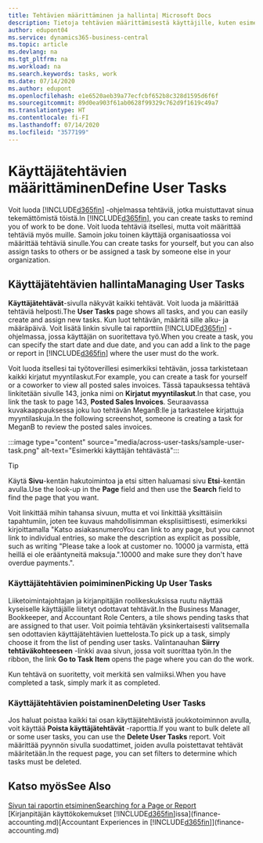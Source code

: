 ```yaml
---
title: Tehtävien määrittäminen ja hallinta| Microsoft Docs
description: Tietoja tehtävien määrittämisestä käyttäjille, kuten esimerkiksi kirjanpitäjälle, Business Central -sovelluksessa
author: edupont04
ms.service: dynamics365-business-central
ms.topic: article
ms.devlang: na
ms.tgt_pltfrm: na
ms.workload: na
ms.search.keywords: tasks, work
ms.date: 07/14/2020
ms.author: edupont
ms.openlocfilehash: e1e6520aeb39a77ecfcbf652b8c328d1595d6f6f
ms.sourcegitcommit: 89d0ea903f61ab0628f99329c762d9f1619c49a7
ms.translationtype: HT
ms.contentlocale: fi-FI
ms.lasthandoff: 07/14/2020
ms.locfileid: "3577199"
---
```

# <a name="define-user-tasks"></a><span data-ttu-id="45fbf-103">Käyttäjätehtävien määrittäminen</span><span class="sxs-lookup"><span data-stu-id="45fbf-103">Define User Tasks</span></span>

<span data-ttu-id="45fbf-104">Voit luoda [!INCLUDE[d365fin](includes/d365fin_md.md)] -ohjelmassa tehtäviä, jotka muistuttavat sinua tekemättömistä töistä.</span><span class="sxs-lookup"><span data-stu-id="45fbf-104">In [!INCLUDE[d365fin](includes/d365fin_md.md)], you can create tasks to remind you of work to be done.</span></span> <span data-ttu-id="45fbf-105">Voit luoda tehtäviä itsellesi, mutta voit määrittää tehtäviä myös muille. Samoin joku toinen käyttäjä organisaatiossa voi määrittää tehtäviä sinulle.</span><span class="sxs-lookup"><span data-stu-id="45fbf-105">You can create tasks for yourself, but you can also assign tasks to others or be assigned a task by someone else in your organization.</span></span>  

## <a name="managing-user-tasks"></a><span data-ttu-id="45fbf-106">Käyttäjätehtävien hallinta</span><span class="sxs-lookup"><span data-stu-id="45fbf-106">Managing User Tasks</span></span>

<span data-ttu-id="45fbf-107">**Käyttäjätehtävät**-sivulla näkyvät kaikki tehtävät. Voit luoda ja määrittää tehtäviä helposti.</span><span class="sxs-lookup"><span data-stu-id="45fbf-107">The **User Tasks** page shows all tasks, and you can easily create and assign new tasks.</span></span> <span data-ttu-id="45fbf-108">Kun luot tehtävän, määritä sille alku- ja määräpäivä. Voit lisätä linkin sivulle tai raporttiin [!INCLUDE[d365fin](includes/d365fin_md.md)] -ohjelmassa, jossa käyttäjän on suoritettava työ.</span><span class="sxs-lookup"><span data-stu-id="45fbf-108">When you create a task, you can specify the start date and due date, and you can add a link to the page or report in [!INCLUDE[d365fin](includes/d365fin_md.md)] where the user must do the work.</span></span>  

<span data-ttu-id="45fbf-109">Voit luoda itsellesi tai työtoverillesi esimerkiksi tehtävän, jossa tarkistetaan kaikki kirjatut myyntilaskut.</span><span class="sxs-lookup"><span data-stu-id="45fbf-109">For example, you can create a task for yourself or a coworker to view all posted sales invoices.</span></span> <span data-ttu-id="45fbf-110">Tässä tapauksessa tehtävä linkitetään sivulle 143, jonka nimi on **Kirjatut myyntilaskut**.</span><span class="sxs-lookup"><span data-stu-id="45fbf-110">In that case, you link the task to page 143, **Posted Sales Invoices**.</span></span> <span data-ttu-id="45fbf-111">Seuraavassa kuvakaappauksessa joku luo tehtävän MeganB:lle ja tarkastelee kirjattuja myyntilaskuja.</span><span class="sxs-lookup"><span data-stu-id="45fbf-111">In the following screenshot, someone is creating a task for MeganB to review the posted sales invoices.</span></span>  

:::image type="content" source="media/across-user-tasks/sample-user-task.png" alt-text="Esimerkki käyttäjän tehtävästä":::

> [!TIP]  
> <span data-ttu-id="45fbf-113">Käytä **Sivu**-kentän hakutoimintoa ja etsi sitten haluamasi sivu **Etsi**-kentän avulla.</span><span class="sxs-lookup"><span data-stu-id="45fbf-113">Use the look-up in the **Page** field and then use the **Search** field to find the page that you want.</span></span>  
>
> <span data-ttu-id="45fbf-114">Voit linkittää mihin tahansa sivuun, mutta et voi linkittää yksittäisiin tapahtumiin, joten tee kuvaus mahdollisimman eksplisiittisesti, esimerkiksi kirjoittamalla "Katso asiakasnumero</span><span class="sxs-lookup"><span data-stu-id="45fbf-114">You can link to any page, but you cannot link to individual entries, so make the description as explicit as possible, such as writing "Please take a look at customer no.</span></span> <span data-ttu-id="45fbf-115">10000 ja varmista, että heillä ei ole erääntyneitä maksuja.".</span><span class="sxs-lookup"><span data-stu-id="45fbf-115">10000 and make sure they don't have overdue payments.".</span></span>

### <a name="picking-up-user-tasks"></a><span data-ttu-id="45fbf-116">Käyttäjätehtävien poimiminen</span><span class="sxs-lookup"><span data-stu-id="45fbf-116">Picking Up User Tasks</span></span>

<span data-ttu-id="45fbf-117">Liiketoimintajohtajan ja kirjanpitäjän roolikeskuksissa ruutu näyttää kyseiselle käyttäjälle liitetyt odottavat tehtävät.</span><span class="sxs-lookup"><span data-stu-id="45fbf-117">In the Business Manager, Bookkeeper, and Accountant Role Centers, a tile shows pending tasks that are assigned to that user.</span></span> <span data-ttu-id="45fbf-118">Voit poimia tehtävän yksinkertaisesti valitsemalla sen odottavien käyttäjätehtävien luettelosta.</span><span class="sxs-lookup"><span data-stu-id="45fbf-118">To pick up a task, simply choose it from the list of pending user tasks.</span></span> <span data-ttu-id="45fbf-119">Valintanauhan **Siirry tehtäväkohteeseen** -linkki avaa sivun, jossa voit suorittaa työn.</span><span class="sxs-lookup"><span data-stu-id="45fbf-119">In the ribbon, the link **Go to Task Item** opens the page where you can do the work.</span></span>  

<span data-ttu-id="45fbf-120">Kun tehtävä on suoritetty, voit merkitä sen valmiiksi.</span><span class="sxs-lookup"><span data-stu-id="45fbf-120">When you have completed a task, simply mark it as completed.</span></span>  

### <a name="deleting-user-tasks"></a><span data-ttu-id="45fbf-121">Käyttäjätehtävien poistaminen</span><span class="sxs-lookup"><span data-stu-id="45fbf-121">Deleting User Tasks</span></span>

<span data-ttu-id="45fbf-122">Jos haluat poistaa kaikki tai osan käyttäjätehtävistä joukkotoiminnon avulla, voit käyttää **Poista käyttäjätehtävät** -raporttia.</span><span class="sxs-lookup"><span data-stu-id="45fbf-122">If you want to bulk delete all or some user tasks, you can use the **Delete User Tasks** report.</span></span> <span data-ttu-id="45fbf-123">Voit määrittää pyynnön sivulla suodattimet, joiden avulla poistettavat tehtävät määritetään.</span><span class="sxs-lookup"><span data-stu-id="45fbf-123">In the request page, you can set filters to determine which tasks must be deleted.</span></span>  

## <a name="see-also"></a><span data-ttu-id="45fbf-124">Katso myös</span><span class="sxs-lookup"><span data-stu-id="45fbf-124">See Also</span></span>

[<span data-ttu-id="45fbf-125">Sivun tai raportin etsiminen</span><span class="sxs-lookup"><span data-stu-id="45fbf-125">Searching for a Page or Report</span></span>](ui-search.md)  
<span data-ttu-id="45fbf-126">[Kirjanpitäjän käyttökokemukset [!INCLUDE[d365fin](includes/d365fin_md.md)]issa](finance-accounting.md)</span><span class="sxs-lookup"><span data-stu-id="45fbf-126">[Accountant Experiences in [!INCLUDE[d365fin](includes/d365fin_md.md)]](finance-accounting.md)</span></span>  
